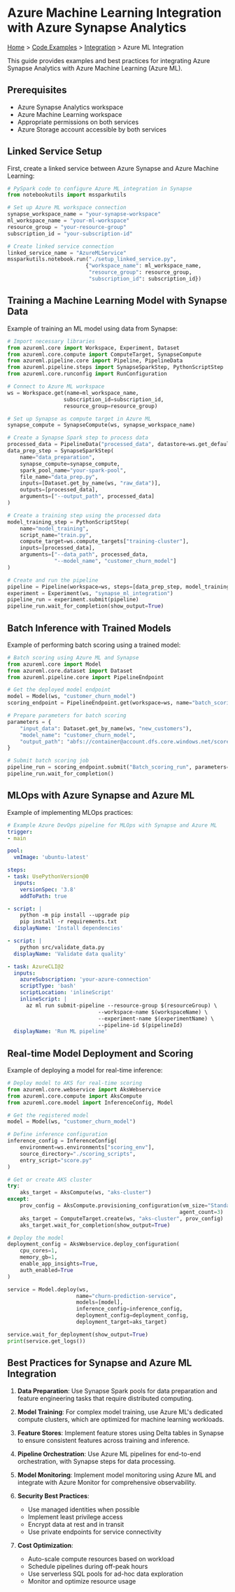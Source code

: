 # Azure Machine Learning Integration with Azure Synapse Analytics

[Home](../../../README.md) > [Code Examples](../../README.md) > [Integration](../README.md) > Azure ML Integration

This guide provides examples and best practices for integrating Azure Synapse Analytics with Azure Machine Learning (Azure ML).

## Prerequisites

- Azure Synapse Analytics workspace
- Azure Machine Learning workspace
- Appropriate permissions on both services
- Azure Storage account accessible by both services

## Linked Service Setup

First, create a linked service between Azure Synapse and Azure Machine Learning:

```python
# PySpark code to configure Azure ML integration in Synapse
from notebookutils import mssparkutils

# Set up Azure ML workspace connection
synapse_workspace_name = "your-synapse-workspace"
ml_workspace_name = "your-ml-workspace"
resource_group = "your-resource-group"
subscription_id = "your-subscription-id"

# Create linked service connection
linked_service_name = "AzureMLService"
mssparkutils.notebook.run("./setup_linked_service.py", 
                         {"workspace_name": ml_workspace_name,
                          "resource_group": resource_group,
                          "subscription_id": subscription_id})
```

## Training a Machine Learning Model with Synapse Data

Example of training an ML model using data from Synapse:

```python
# Import necessary libraries
from azureml.core import Workspace, Experiment, Dataset
from azureml.core.compute import ComputeTarget, SynapseCompute
from azureml.pipeline.core import Pipeline, PipelineData
from azureml.pipeline.steps import SynapseSparkStep, PythonScriptStep
from azureml.core.runconfig import RunConfiguration

# Connect to Azure ML workspace
ws = Workspace.get(name=ml_workspace_name,
                  subscription_id=subscription_id,
                  resource_group=resource_group)

# Set up Synapse as compute target in Azure ML
synapse_compute = SynapseCompute(ws, synapse_workspace_name)

# Create a Synapse Spark step to process data
processed_data = PipelineData("processed_data", datastore=ws.get_default_datastore())
data_prep_step = SynapseSparkStep(
    name="data_preparation",
    synapse_compute=synapse_compute,
    spark_pool_name="your-spark-pool",
    file_name="data_prep.py",
    inputs=[Dataset.get_by_name(ws, "raw_data")],
    outputs=[processed_data],
    arguments=["--output_path", processed_data]
)

# Create a training step using the processed data
model_training_step = PythonScriptStep(
    name="model_training",
    script_name="train.py",
    compute_target=ws.compute_targets["training-cluster"],
    inputs=[processed_data],
    arguments=["--data_path", processed_data,
               "--model_name", "customer_churn_model"]
)

# Create and run the pipeline
pipeline = Pipeline(workspace=ws, steps=[data_prep_step, model_training_step])
experiment = Experiment(ws, "synapse_ml_integration")
pipeline_run = experiment.submit(pipeline)
pipeline_run.wait_for_completion(show_output=True)
```

## Batch Inference with Trained Models

Example of performing batch scoring using a trained model:

```python
# Batch scoring using Azure ML and Synapse
from azureml.core import Model
from azureml.core.dataset import Dataset
from azureml.pipeline.core import PipelineEndpoint

# Get the deployed model endpoint
model = Model(ws, "customer_churn_model")
scoring_endpoint = PipelineEndpoint.get(workspace=ws, name="batch_scoring_pipeline")

# Prepare parameters for batch scoring
parameters = {
    "input_data": Dataset.get_by_name(ws, "new_customers"),
    "model_name": "customer_churn_model",
    "output_path": "abfs://container@account.dfs.core.windows.net/scores/"
}

# Submit batch scoring job
pipeline_run = scoring_endpoint.submit("Batch_scoring_run", parameters=parameters)
pipeline_run.wait_for_completion()
```

## MLOps with Azure Synapse and Azure ML

Example of implementing MLOps practices:

```yaml
# Example Azure DevOps pipeline for MLOps with Synapse and Azure ML
trigger:
- main

pool:
  vmImage: 'ubuntu-latest'

steps:
- task: UsePythonVersion@0
  inputs:
    versionSpec: '3.8'
    addToPath: true

- script: |
    python -m pip install --upgrade pip
    pip install -r requirements.txt
  displayName: 'Install dependencies'

- script: |
    python src/validate_data.py
  displayName: 'Validate data quality'

- task: AzureCLI@2
  inputs:
    azureSubscription: 'your-azure-connection'
    scriptType: 'bash'
    scriptLocation: 'inlineScript'
    inlineScript: |
      az ml run submit-pipeline --resource-group $(resourceGroup) \
                             --workspace-name $(workspaceName) \
                             --experiment-name $(experimentName) \
                             --pipeline-id $(pipelineId)
  displayName: 'Run ML pipeline'
```

## Real-time Model Deployment and Scoring

Example of deploying a model for real-time inference:

```python
# Deploy model to AKS for real-time scoring
from azureml.core.webservice import AksWebservice
from azureml.core.compute import AksCompute
from azureml.core.model import InferenceConfig, Model

# Get the registered model
model = Model(ws, "customer_churn_model")

# Define inference configuration
inference_config = InferenceConfig(
    environment=ws.environments["scoring_env"],
    source_directory="./scoring_scripts",
    entry_script="score.py"
)

# Get or create AKS cluster
try:
    aks_target = AksCompute(ws, "aks-cluster")
except:
    prov_config = AksCompute.provisioning_configuration(vm_size="Standard_D3_v2", 
                                                       agent_count=3)
    aks_target = ComputeTarget.create(ws, "aks-cluster", prov_config)
    aks_target.wait_for_completion(show_output=True)

# Deploy the model
deployment_config = AksWebservice.deploy_configuration(
    cpu_cores=1,
    memory_gb=1,
    enable_app_insights=True,
    auth_enabled=True
)

service = Model.deploy(ws,
                      name="churn-prediction-service",
                      models=[model],
                      inference_config=inference_config,
                      deployment_config=deployment_config,
                      deployment_target=aks_target)

service.wait_for_deployment(show_output=True)
print(service.get_logs())
```

## Best Practices for Synapse and Azure ML Integration

1. **Data Preparation**: Use Synapse Spark pools for data preparation and feature engineering tasks that require distributed computing.

2. **Model Training**: For complex model training, use Azure ML's dedicated compute clusters, which are optimized for machine learning workloads.

3. **Feature Stores**: Implement feature stores using Delta tables in Synapse to ensure consistent features across training and inference.

4. **Pipeline Orchestration**: Use Azure ML pipelines for end-to-end orchestration, with Synapse steps for data processing.

5. **Model Monitoring**: Implement model monitoring using Azure ML and integrate with Azure Monitor for comprehensive observability.

6. **Security Best Practices**:
   - Use managed identities when possible
   - Implement least privilege access
   - Encrypt data at rest and in transit
   - Use private endpoints for service connectivity

7. **Cost Optimization**:
   - Auto-scale compute resources based on workload
   - Schedule pipelines during off-peak hours
   - Use serverless SQL pools for ad-hoc data exploration
   - Monitor and optimize resource usage
